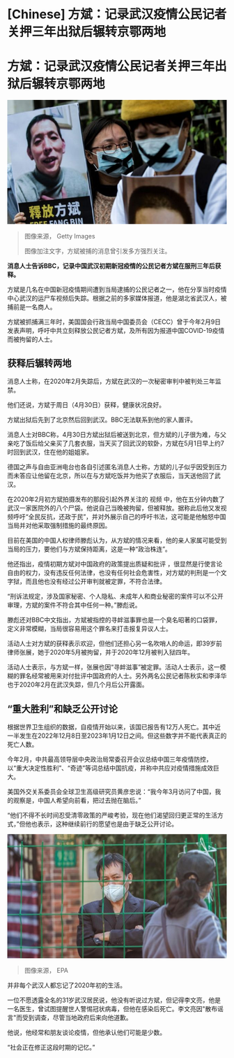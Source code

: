 # [Chinese] 方斌：记录武汉疫情公民记者关押三年出狱后辗转京鄂两地

#  方斌：记录武汉疫情公民记者关押三年出狱后辗转京鄂两地


![方斌](_129570327_gettyimages-1201743636.jpg)

> 图像来源，  Getty Images
>
> 图像加注文字，方斌被捕的消息曾引发多方强烈关注。

**消息人士告诉BBC，记录中国武汉初期新冠疫情的公民记者方斌在服刑三年后获释。**

方斌是几名在中国新冠疫情期间遭到当局逮捕的公民记者之一，他在分享当时疫情中心武汉的运尸车视频后失踪。根据之前的多家媒体报道，他是湖北省武汉人，被捕前是一名商人。

方斌被抓捕满三年时，美国国会行政当局中国委员会（CECC）曾于今年2月9日发表声明，呼吁中共立刻释放公民记者方斌，及所有因为报道中国COVID-19疫情而被拘留的人士。

##  获释后辗转两地

消息人士称，在2020年2月失踪后，方斌在武汉的一次秘密审判中被判处三年监禁。

他们还说，方斌于周日（4月30日）获释，健康状况良好。

方斌出狱后先到了北京然后回到武汉。BBC无法联系到他的家人置评。

消息人士对BBC称，4月30日方斌出狱后被送到北京，但方斌的儿子很为难，与父亲吃了饭后给父亲买了几套衣服，当天买了回武汉的软卧，方斌在5月1日早上约7时回到武汉，住在他的姐姐家。

德国之声与自由亚洲电台也各自引述匿名消息人士称，方斌的儿子似乎因受到压力而未答应让他留在北京，所以在与方斌吃饭并为他买了衣服后，当天送他回了武汉。

在2020年2月初方斌拍摄发布的那段引起外界关注的 视频  中，他在五分钟内数了武汉一家医院外的八个尸袋。他说自己当晚被拘留，但被释放。据称此后他又发视频呼吁“全民反抗，还政于民”，并对外展示自己的呼吁书法，这可能是他触怒中国当局并对他采取强制措施的最终原因。

目前在美国的中国人权律师滕彪认为，从方斌的情况来看，他的亲人家属可能受到当局的压力，要他们与方斌保持距离，这是一种“政治株连”。

他还指出，疫情初期方斌对中国政府的政策提出质疑和批评 ，很显然是行使言论自由的权力，没有违反任何法律，也没有任何社会危害性，对方斌的判刑是一个文字狱，而且他也没有经过公开审判就被定罪，不符合法律。

“刑诉法规定，涉及国家秘密、个人隐私、未成年人和商业秘密的案件可以不公开审理，方斌的案件不符合其中任何一种。”滕彪说。

滕彪还对BBC中文指出，方斌被指控的寻衅滋事罪也是一个臭名昭著的口袋罪，定义非常模糊，当局很容易用这个罪名来打击报复异议人士。

活动人士对方斌的获释表示欢迎，但他们还担心另一名吹哨人的命运，即39岁前律师张展，她于2020年5月被拘留，并于2020年12月被判入狱四年。

活动人士表示，与方斌一样，张展也因“寻衅滋事”被定罪。活动人士表示，这一模糊的罪名经常被用来对付批评中国政府的人士。另外两名公民记者陈秋实和李泽华也于2020年2月在武汉失踪，但几个月后公开露面。

##  “重大胜利”和缺乏公开讨论

根据世界卫生组织的数据，自疫情开始以来，该国已报告有12万人死亡。其中近一半发生在2022年12月8日至2023年1月12日之间。但这些数字并不能代表真正的死亡人数。

今年2月，中共最高领导层中央政治局常委召开会议总结中国三年疫情防控，以“重大决定性胜利”、“奇迹”等词总结中国抗疫，并称中共应对疫情措施成效巨大。

美国外交关系委员会全球卫生高级研究员黄彦忠说：“我今年3月访问了中国，我的观察是，中国人希望向前看，把过去抛在脑后。”

“他们不得不长时间忍受清零政策的严峻考验，现在他们渴望回归更正常的生活方式，”但他也表示，这种继续前行的愿望也是由于缺乏公开讨论。

![疫情](_127268234_chinalockdown.jpg)

> 图像来源，  EPA

并非每个武汉人都忘记了2020年初的生活。

一位不愿透露全名的31岁武汉居民说，他没有听说过方斌，但记得李文亮，他是一名医生，曾试图提醒世人警惕冠状病毒，但他在感染后死亡。李文亮因"散布谣言"而受到调查，尽管当地政府后来向他道歉。

他说，他经常和朋友谈论疫情，但他承认他们可能是少数。

“社会正在修正这段时期的记忆。”


